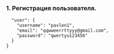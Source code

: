 ### 1. Регистрация пользователя.


```{
  "user": {
    "username": "pavlen1",
    "email": "qqwweerrttyyy@gmail.com",
    "password": "qwertyu123456"
  }
}
```
